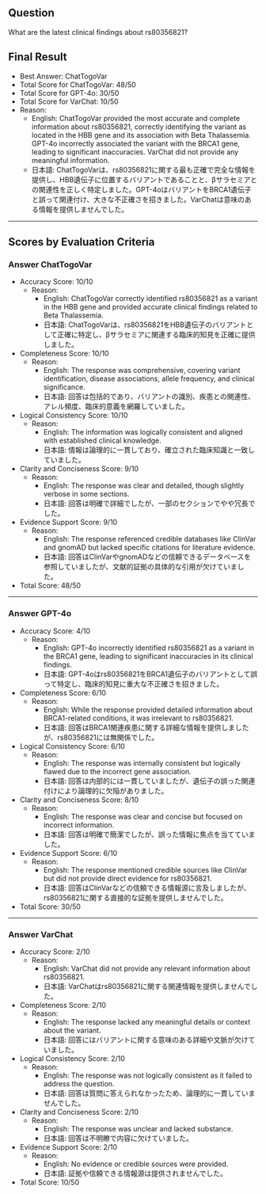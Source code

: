 ## Question

What are the latest clinical findings about rs80356821?

## Final Result

- Best Answer: ChatTogoVar
- Total Score for ChatTogoVar: 48/50
- Total Score for GPT-4o: 30/50
- Total Score for VarChat: 10/50
- Reason:
  - English: ChatTogoVar provided the most accurate and complete information about rs80356821, correctly identifying the variant as located in the HBB gene and its association with Beta Thalassemia. GPT-4o incorrectly associated the variant with the BRCA1 gene, leading to significant inaccuracies. VarChat did not provide any meaningful information.
  - 日本語: ChatTogoVarは、rs80356821に関する最も正確で完全な情報を提供し、HBB遺伝子に位置するバリアントであることと、βサラセミアとの関連性を正しく特定しました。GPT-4oはバリアントをBRCA1遺伝子と誤って関連付け、大きな不正確さを招きました。VarChatは意味のある情報を提供しませんでした。

---

## Scores by Evaluation Criteria

### Answer ChatTogoVar
- Accuracy Score: 10/10
  - Reason: 
    - English: ChatTogoVar correctly identified rs80356821 as a variant in the HBB gene and provided accurate clinical findings related to Beta Thalassemia.
    - 日本語: ChatTogoVarは、rs80356821をHBB遺伝子のバリアントとして正確に特定し、βサラセミアに関連する臨床的知見を正確に提供しました。
- Completeness Score: 10/10
  - Reason: 
    - English: The response was comprehensive, covering variant identification, disease associations, allele frequency, and clinical significance.
    - 日本語: 回答は包括的であり、バリアントの識別、疾患との関連性、アレル頻度、臨床的意義を網羅していました。
- Logical Consistency Score: 10/10
  - Reason: 
    - English: The information was logically consistent and aligned with established clinical knowledge.
    - 日本語: 情報は論理的に一貫しており、確立された臨床知識と一致していました。
- Clarity and Conciseness Score: 9/10
  - Reason: 
    - English: The response was clear and detailed, though slightly verbose in some sections.
    - 日本語: 回答は明確で詳細でしたが、一部のセクションでやや冗長でした。
- Evidence Support Score: 9/10
  - Reason: 
    - English: The response referenced credible databases like ClinVar and gnomAD but lacked specific citations for literature evidence.
    - 日本語: 回答はClinVarやgnomADなどの信頼できるデータベースを参照していましたが、文献的証拠の具体的な引用が欠けていました。
- Total Score: 48/50

---

### Answer GPT-4o
- Accuracy Score: 4/10
  - Reason: 
    - English: GPT-4o incorrectly identified rs80356821 as a variant in the BRCA1 gene, leading to significant inaccuracies in its clinical findings.
    - 日本語: GPT-4oはrs80356821をBRCA1遺伝子のバリアントとして誤って特定し、臨床的知見に重大な不正確さを招きました。
- Completeness Score: 6/10
  - Reason: 
    - English: While the response provided detailed information about BRCA1-related conditions, it was irrelevant to rs80356821.
    - 日本語: 回答はBRCA1関連疾患に関する詳細な情報を提供しましたが、rs80356821には無関係でした。
- Logical Consistency Score: 6/10
  - Reason: 
    - English: The response was internally consistent but logically flawed due to the incorrect gene association.
    - 日本語: 回答は内部的には一貫していましたが、遺伝子の誤った関連付けにより論理的に欠陥がありました。
- Clarity and Conciseness Score: 8/10
  - Reason: 
    - English: The response was clear and concise but focused on incorrect information.
    - 日本語: 回答は明確で簡潔でしたが、誤った情報に焦点を当てていました。
- Evidence Support Score: 6/10
  - Reason: 
    - English: The response mentioned credible sources like ClinVar but did not provide direct evidence for rs80356821.
    - 日本語: 回答はClinVarなどの信頼できる情報源に言及しましたが、rs80356821に関する直接的な証拠を提供しませんでした。
- Total Score: 30/50

---

### Answer VarChat
- Accuracy Score: 2/10
  - Reason: 
    - English: VarChat did not provide any relevant information about rs80356821.
    - 日本語: VarChatはrs80356821に関する関連情報を提供しませんでした。
- Completeness Score: 2/10
  - Reason: 
    - English: The response lacked any meaningful details or context about the variant.
    - 日本語: 回答にはバリアントに関する意味のある詳細や文脈が欠けていました。
- Logical Consistency Score: 2/10
  - Reason: 
    - English: The response was not logically consistent as it failed to address the question.
    - 日本語: 回答は質問に答えられなかったため、論理的に一貫していませんでした。
- Clarity and Conciseness Score: 2/10
  - Reason: 
    - English: The response was unclear and lacked substance.
    - 日本語: 回答は不明瞭で内容に欠けていました。
- Evidence Support Score: 2/10
  - Reason: 
    - English: No evidence or credible sources were provided.
    - 日本語: 証拠や信頼できる情報源は提供されませんでした。
- Total Score: 10/50